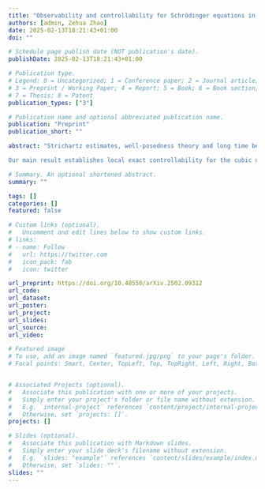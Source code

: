 ```yaml
---
title: "Observability and controllability for Schrödinger equations in the semi-periodic setting"
authors: [admin, Zehua Zhao]
date: 2025-02-13T18:21:43+01:00
doi: ""

# Schedule page publish date (NOT publication's date).
publishDate: 2025-02-13T18:21:43+01:00

# Publication type.
# Legend: 0 = Uncategorized; 1 = Conference paper; 2 = Journal article;
# 3 = Preprint / Working Paper; 4 = Report; 5 = Book; 6 = Book section;
# 7 = Thesis; 8 = Patent
publication_types: ["3"]

# Publication name and optional abbreviated publication name.
publication: "Preprint"
publication_short: ""

abstract: "Strichartz estimates, well-posedness theory and long time behavior for (nonlinear) Schrödinger equations on waveguide manifolds are intensively studied in recent decades while the corresponding control theory and observability estimates remain incomplete. The purpose of this short paper is to investigate the observability and controllability for Schrödinger equations in the waveguide (semi-periodic) setting. 

Our main result establishes local exact controllability for the cubic nonlinear Schrödinger equations (NLS) on $\mathbb{R}^1\times\mathbb{T}^2, under certain geometric conditions on the control region. To address the nonlinear control problem, we begin by analyzing the observability properties of the linear Schrödinger operator on a general waveguide manifold $\mathbb{R}^m\times\mathbb{T}^n$. Utilizing $H^s$ estimates of the Hilbert Uniqueness Method (HUM) operator and Bourgain spaces, we then prove local exact controllability through a fixed-point method."

# Summary. An optional shortened abstract.
summary: ""

tags: []
categories: []
featured: false

# Custom links (optional).
#   Uncomment and edit lines below to show custom links.
# links:
# - name: Follow
#   url: https://twitter.com
#   icon_pack: fab
#   icon: twitter

url_preprint: https://doi.org/10.48550/arXiv.2502.09312
url_code:
url_dataset:
url_poster:
url_project:
url_slides:
url_source:
url_video:

# Featured image
# To use, add an image named `featured.jpg/png` to your page's folder. 
# Focal points: Smart, Center, TopLeft, Top, TopRight, Left, Right, BottomLeft, Bottom, BottomRight.


# Associated Projects (optional).
#   Associate this publication with one or more of your projects.
#   Simply enter your project's folder or file name without extension.
#   E.g. `internal-project` references `content/project/internal-project/index.md`.
#   Otherwise, set `projects: []`.
projects: []

# Slides (optional).
#   Associate this publication with Markdown slides.
#   Simply enter your slide deck's filename without extension.
#   E.g. `slides: "example"` references `content/slides/example/index.md`.
#   Otherwise, set `slides: ""`.
slides: ""
---
```


